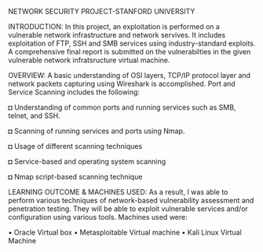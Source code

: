                                                   
NETWORK SECURITY PROJECT-STANFORD UNIVERSITY

INTRODUCTION:
 In this project, an exploitation is performed on a vulnerable network infrastructure and network servives. It includes exploitation of FTP, SSH and SMB services using industry-standard exploits. A comprehensive final report is submitted on the vulnerabilties in the given vulnerable network infratsructure virtual machine.

OVERVIEW:
 A basic understanding of OSI layers, TCP/IP protocol layer and network packets capturing using Wireshark is accomplished. Port and Service Scanning includes the following:

  ◘ Understanding of common ports and running services such as SMB, telnet, and SSH.
  
  ◘ Scanning of running services and ports using Nmap.
  
  ◘ Usage of different scanning techniques
  
  ◘ Service-based and operating system scanning
  
  ◘ Nmap script-based scanning technique

LEARNING OUTCOME & MACHINES USED: 
 As a result, I was able to perform various techniques of network-based vulnerability assessment and penetration testing. They will be able to exploit vulnerable services and/or configuration using various tools. Machines used were:

 • Oracle Virtual box
 • Metasploitable Virtual machine
 • Kali Linux Virtual Machine
 
 
